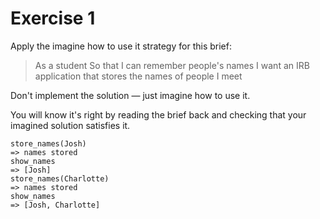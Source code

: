 # Exercise 1
Apply the imagine how to use it strategy for this brief:

>As a student
So that I can remember people's names
I want an IRB application that stores the names of people I meet

Don't implement the solution — just imagine how to use it.

You will know it's right by reading the brief back and checking that your imagined solution satisfies it.


```
store_names(Josh)
=> names stored
show_names
=> [Josh]
store_names(Charlotte)
=> names stored
show_names
=> [Josh, Charlotte]
```